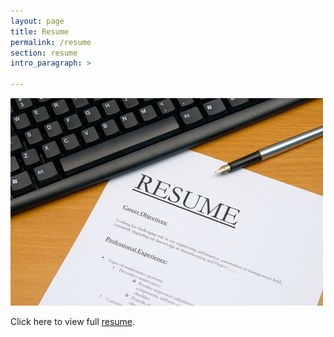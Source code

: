 ```yaml
---
layout: page
title: Resume
permalink: /resume
section: resume
intro_paragraph: >

---
```

![Resume1](assets/img/uploads/theresume.jpg)

<html>
  <head>
    <title>Title of the document</title>
  </head>
  <body>
    <p>Click here to view full <a href="assets/img/uploads/JordanWilsonSeniorResume.pdf">resume</a>.</p>
  </body>
</html>
